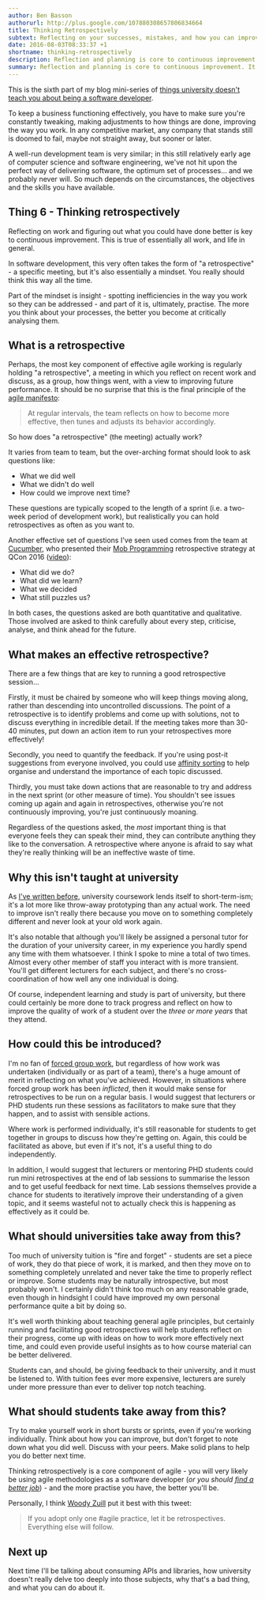 ```yaml
---
author: Ben Basson
authorurl: http://plus.google.com/107880308657806834664
title: Thinking Retrospectively
subtext: Reflecting on your successes, mistakes, and how you can improve.
date: 2016-08-03T08:33:37 +1
shortname: thinking-retrospectively
description: Reflection and planning is core to continuous improvement. It's also something that we all must master as part of software development, and our wider involvement in business. 
summary: Reflection and planning is core to continuous improvement. It's also something that we all must master as part of software development, and our wider involvement in business.
---
```


This is the sixth part of my blog mini-series of [things university doesn't teach you about being a software developer][1].

To keep a business functioning effectively, you have to make sure you're constantly tweaking, making adjustments to how things are done, improving the way you work. In any competitive market, any company that stands still is doomed to fail, maybe not straight away, but sooner or later.

A well-run development team is very similar; in this still relatively early age of computer science and software engineering, we've not hit upon the perfect way of delivering software, the optimum set of processes... and we probably never will. So much depends on the circumstances, the objectives and the skills you have available.

Thing 6 - Thinking retrospectively
----------------------------------

Reflecting on work and figuring out what you could have done better is key to continuous improvement. This is true of essentially all work, and life in general. 

In software development, this very often takes the form of "a retrospective" - a specific meeting, but it's also essentially a mindset. You really should think this way all the time.

Part of the mindset is insight - spotting inefficiencies in the way you work so they can be addressed - and part of it is, ultimately, practise. The more you think about your processes, the better you become at critically analysing them.

What is a retrospective
-----------------------

Perhaps, the most key component of effective agile working is regularly holding "a retrospective", a meeting in which you reflect on recent work and discuss, as a group, how things went, with a view to improving future performance. It should be no surprise that this is the final principle of the [agile manifesto][2]:

> At regular intervals, the team reflects on how to become more effective, then tunes and adjusts its behavior accordingly.

So how does "a retrospective" (the meeting) actually work? 

It varies from team to team, but the over-arching format should look to ask questions like:

* What we did well
* What we didn't do well
* How could we improve next time?

These questions are typically scoped to the length of a sprint (i.e. a two-week period of development work), but realistically you can hold retrospectives as often as you want to.

Another effective set of questions I've seen used comes from the team at [Cucumber][3], who presented their [Mob Programming][4] retrospective strategy at QCon 2016 ([video][5]): 

* What did we do?
* What did we learn?
* What we decided
* What still puzzles us?

In both cases, the questions asked are both quantitative and qualitative. Those involved are asked to think carefully about every step, criticise, analyse, and think ahead for the future. 

What makes an effective retrospective?
--------------------------------------

There are a few things that are key to running a good retrospective session... 

Firstly, it must be chaired by someone who will keep things moving along, rather than descending into uncontrolled discussions. The point of a retrospective is to identify problems and come up with solutions, not to discuss everything in incredible detail. If the meeting takes more than 30-40 minutes, put down an action item to run your retrospectives more effectively!

Secondly, you need to quantify the feedback. If you're using post-it suggestions from everyone involved, you could use [affinity sorting][6] to help organise and understand the importance of each topic discussed. 

Thirdly, you must take down actions that are reasonable to try and address in the next sprint (or other measure of time). You shouldn't see issues coming up again and again in retrospectives, otherwise you're not continuously improving, you're just continuously moaning.

Regardless of the questions asked, the *most* important thing is that everyone feels they can speak their mind, they can contribute anything they like to the conversation. A retrospective where anyone is afraid to say what they're really thinking will be an ineffective waste of time.

Why this isn't taught at university
-----------------------------------

As [I've written before][7], university coursework lends itself to short-term-ism; it's a lot more like throw-away prototyping than any actual work. The need to improve isn't really there because you move on to something completely different and never look at your old work again.

It's also notable that although you'll likely be assigned a personal tutor for the duration of your university career, in my experience you hardly spend any time with them whatsoever. I think I spoke to mine a total of two times. Almost every other member of staff you interact with is more transient. You'll get different lecturers for each subject, and there's no cross-coordination of how well any one individual is doing.

Of course, independent learning and study is part of university, but there could certainly be more done to track progress and reflect on how to improve the quality of work of a student over the *three or more years* that they attend. 

How could this be introduced?
-----------------------------

I'm no fan of [forced group work][8], but regardless of how work was undertaken (individually or as part of a team), there's a huge amount of merit in reflecting on what you've achieved. However, in situations where forced group work has been *inflicted*, then it would make sense for retrospectives to be run on a regular basis. I would suggest that lecturers or PHD students run these sessions as facilitators to make sure that they happen, and to assist with sensible actions.

Where work is performed individually, it's still reasonable for students to get together in groups to discuss how they're getting on. Again, this could be facilitated as above, but even if it's not, it's a useful thing to do independently.

In addition, I would suggest that lecturers or mentoring PHD students could run mini retrospectives at the end of lab sessions to summarise the lesson and to get useful feedback for next time. Lab sessions themselves provide a chance for students to iteratively improve their understanding of a given topic, and it seems wasteful not to actually check this is happening as effectively as it could be.

What should universities take away from this?
---------------------------------------------

Too much of university tuition is "fire and forget" - students are set a piece of work, they do that piece of work, it is marked, and then they move on to something completely unrelated and never take the time to properly reflect or improve. Some students may be naturally introspective, but most probably won't. I certainly didn't think too much on any reasonable grade, even though in hindsight I could have improved my own personal performance quite a bit by doing so.

It's well worth thinking about teaching general agile principles, but certainly running and facilitating good retrospectives will help students reflect on their progress, come up with ideas on how to work more effectively next time, and could even provide useful insights as to how course material can be better delivered.

Students can, and should, be giving feedback to their university, and it must be listened to. With tuition fees ever more expensive, lecturers are surely under more pressure than ever to deliver top notch teaching.

What should students take away from this?
-----------------------------------------

Try to make yourself work in short bursts or sprints, even if you're working individually. Think about how you can improve, but don't forget to note down what you did well. Discuss with your peers. Make solid plans to help you do better next time.

Thinking retrospectively is a core component of agile - you will very likely be using agile methodologies as a software developer (*or you should [find a better job][9]*) - and the more practise you have, the better you'll be.

Personally, I think [Woody Zuill](https://twitter.com/woodyzuill/status/468550295924916224) put it best with this tweet:

> If you adopt only one #agile practice, let it be retrospectives. Everything else will follow.

Next up
-------

Next time I'll be talking about consuming APIs and libraries, how university doesn't really delve too deeply into those subjects, why that's a bad thing, and what you can do about it.

[1]: /blog/things-uni-doesnt-teach-you-about-software-dev
[2]: http://agilemanifesto.org/principles.html
[3]: https://cucumber.io/
[4]: https://en.wikipedia.org/wiki/Mob_programming
[5]: https://www.infoq.com/presentations/distributed-teams-remote-collaboration
[6]: https://www.gov.uk/service-manual/user-centred-design/user-centred-design-alpha-beta.html#affinity-sorting
[7]: /blog/writing-code-for-the-long-term
[8]: /blog/proper-teamwork
[9]: http://www.fivium.co.uk/jobs